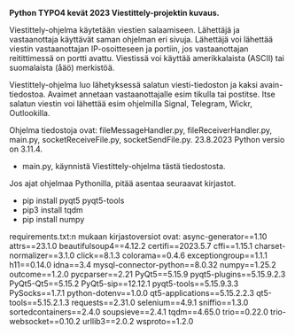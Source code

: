 **Python TYPO4 kevät 2023 Viestittely-projektin kuvaus.**

Viestittely-ohjelma käytetään viestien salaamiseen. Lähettäjä ja vastaanottaja käyttävät saman ohjelman eri sivuja. Lähettäjä voi lähettää viestin vastaanottajan IP-osoitteseen ja portiin, jos vastaanottajan reitittimessä on portti avattu. Viestissä voi käyttää amerikkalaista (ASCII) tai suomalaista (åäö) merkistöä. 

Viestittely-ohjelma luo lähetyksessä salatun viesti-tiedoston ja kaksi avain-tiedostoa. Avaimet annetaan vastaanottajalle esim tikulla tai postitse. Itse salatun viestin voi lähettää esim ohjelmilla Signal, Telegram, Wickr, Outlookilla.

Ohjelma tiedostoja ovat: fileMessageHandler.py, fileReceiverHandler.py, main.py, socketReceiveFile.py, socketSendFile.py. 23.8.2023 Python versio on 3.11.4.
- main.py, käynnistä Viestittely-ohjelma tästä tiedostosta.

Jos ajat ohjelmaa Pythonilla, pitää asentaa seuraavat kirjastot.
- pip install pyqt5 pyqt5-tools
- pip3 install tqdm
- pip install numpy

requirements.txt:n mukaan kirjastoversiot ovat:
async-generator==1.10
attrs==23.1.0
beautifulsoup4==4.12.2
certifi==2023.5.7
cffi==1.15.1
charset-normalizer==3.1.0
click==8.1.3
colorama==0.4.6
exceptiongroup==1.1.1
h11==0.14.0
idna==3.4
mysql-connector-python==8.0.32
numpy==1.25.2
outcome==1.2.0
pycparser==2.21
PyQt5==5.15.9
pyqt5-plugins==5.15.9.2.3
PyQt5-Qt5==5.15.2
PyQt5-sip==12.12.1
pyqt5-tools==5.15.9.3.3
PySocks==1.7.1
python-dotenv==1.0.0
qt5-applications==5.15.2.2.3
qt5-tools==5.15.2.1.3
requests==2.31.0
selenium==4.9.1
sniffio==1.3.0
sortedcontainers==2.4.0
soupsieve==2.4.1
tqdm==4.65.0
trio==0.22.0
trio-websocket==0.10.2
urllib3==2.0.2
wsproto==1.2.0
